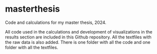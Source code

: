 # masterthesis
Code and calculations for my master thesis, 2024. 

All code used in the calculations and development of visualizations in the results section are included in this Github repository. All the textfiles with the raw data is also added. There is one folder with all the code and one folder with all the textfiles. 
